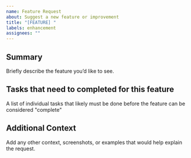 ```yaml
---
name: Feature Request
about: Suggest a new feature or improvement
title: "[FEATURE] "
labels: enhancement
assignees: ""
---
```


## Summary

Briefly describe the feature you’d like to see.

## Tasks that need to completed for this feature

A list of individual tasks that likely must be done before the feature can be considered "complete"

## Additional Context

Add any other context, screenshots, or examples that would help explain the request.
